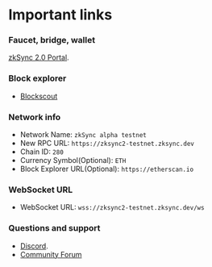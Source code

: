 # Important links

### Faucet, bridge, wallet

[zkSync 2.0 Portal](https://portal.zksync.io).

### Block explorer

- [Blockscout](https://zksync2-testnet.zkscan.io)

### Network info

- Network Name: `zkSync alpha testnet`
- New RPC URL: `https://zksync2-testnet.zksync.dev`
- Chain ID: `280`
- Currency Symbol(Optional): `ETH`
- Block Explorer URL(Optional): `https://etherscan.io`

### WebSocket URL

- WebSocket URL: `wss://zksync2-testnet.zksync.dev/ws`

### Questions and support

- [Discord](https://discord.gg/px2aR7w).
- [Community Forum](https://community.zksync.io/)
